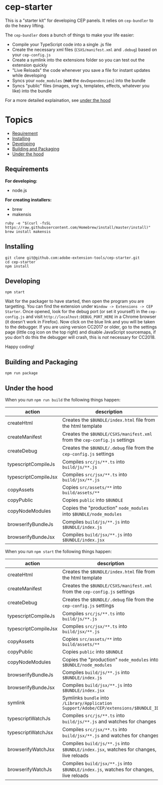 # cep-starter

This is a "starter kit" for developing CEP panels.
It relies on `cep-bundler` to do the heavy lifting.

The `cep-bundler` does a bunch of things to make your life easier:

- Compile your TypeScript code into a single .js file
- Create the necessary xml files (`CSXS/manifest.xml` and `.debug`) based on your `cep-config.js`
- Create a symlink into the extensions folder so you can test out the extension quickly
- "Live Reloads" the code whenever you save a file for instant updates while developing
- Syncs your `node_modules` (**not** the `devDependencies`) into the bundle
- Syncs "public" files (images, svg's, templates, effects, whatever you like) into the bundle

For a more detailed explaination, see [under the hood](#under-the-hood)

# Topics

- [Requirement](#requirement)
- [Installing](#installing)
- [Developing](#developing)
- [Building and Packaging](#building-and-packaging)
- [Under the hood](#under-the-hood)

## Requirements

**For developing:**

- node.js

**For creating installers:**

- brew
- makensis

```shell
ruby -e "$(curl -fsSL https://raw.githubusercontent.com/Homebrew/install/master/install)"
brew install makensis
```

## Installing

```shell
git clone git@github.com:adobe-extension-tools/cep-starter.git
cd cep-starter
npm install
```

## Developing

```shell
npm start
```

Wait for the packager to have started, then open the program you are targetting.
You can find the extension under `Window -> Extensions -> CEP Starter`.
Once opened, look for the debug port (or set it yourself) in the `cep-config.js` and visit `http://localhost:DEBUG_PORT_HERE` in a Chrome browser (it doesn't work in Firefox).
Now click on the blue link and you will be taken to the debugger.
If you are using version CC2017 or older, go to the settings page (little cog icon on the top right) and disable JavaScript sourcemaps, if you don't do this the debugger will crash, this is *not* necessary for CC2018.

Happy coding!

## Building and Packaging

```shell
npm run package
```

## Under the hood

When you run `npm run build` the following things happen:

| **action**           | **description**                                                           |
|----------------------|---------------------------------------------------------------------------|
| createHtml           | Creates the `$BUNDLE/index.html` file from the html template              |
| createManifest       | Creates the `$BUNDLE/CSXS/manifest.xml` from the `cep-config.js` settings |
| createDebug          | Creates the `$BUNDLE/.debug` file from the `cep-config.js` settings       |
| typescriptCompileJs  | Compiles `src/js/**.ts` into `build/js/**.js`                             |
| typescriptCompileJsx | Compiles `src/jsx/**.ts` into `build/jsx/**.js`                           |
| copyAssets           | Copies `src/assets/**` into `build/assets/**`                             |
| copyPublic           | Copies `public` into `$BUNDLE`                                            |
| copyNodeModules      | Copies the "production" `node_modules` into `$BUNDLE/node_modules`        |
| browserifyBundleJs   | Compiles `build/js/**.js` into `$BUNDLE/index.js`                         |
| browserifyBundeJsx   | Compiles `build/jsx/**.js` into `$BUNDLE/index.jsx`                       |


When you run `npm start` the following things happen:

| **action**           | **description**                                                                       |
|----------------------|---------------------------------------------------------------------------------------|
| createHtml           | Creates the `$BUNDLE/index.html` file from the html template                          |
| createManifest       | Creates the `$BUNDLE/CSXS/manifest.xml` from the `cep-config.js` settings             |
| createDebug          | Creates the `$BUNDLE/.debug` file from the `cep-config.js` settings                   |
| typescriptCompileJs  | Compiles `src/js/**.ts` into `build/js/**.js`                                         |
| typescriptCompileJsx | Compiles `src/jsx/**.ts` into `build/jsx/**.js`                                       |
| copyAssets           | Copies `src/assets/**` into `build/assets/**`                                         |
| copyPublic           | Copies `public` into `$BUNDLE`                                                        |
| copyNodeModules      | Copies the "production" `node_modules` into `$BUNDLE/node_modules`                    |
| browserifyBundleJs   | Compiles `build/js/**.js` into `$BUNDLE/index.js`                                     |
| browserifyBundeJsx   | Compiles `build/jsx/**.js` into `$BUNDLE/index.jsx`                                   |
| symlink              | Symlinks `bundle` into `/Library/Application Support/Adobe/CEP/extensions/$BUNDLE_ID` |
| typescriptWatchJs    | Compiles `src/js/**.ts` into `build/js/**.js` and watches for changes                 |
| typescriptWatchJsx   | Compiles `src/jsx/**.ts` into `build/jsx/**.js` and watches for changes               |
| browserifyWatchJsx   | Compiles `build/js/**.js` into `$BUNDLE/index.jsx`, watches for changes, live reloads |
| browserifyWatchJs    | Compiles `build/jsx/**.js` into `$BUNDLE/index.js`, watches for changes, live reloads |
